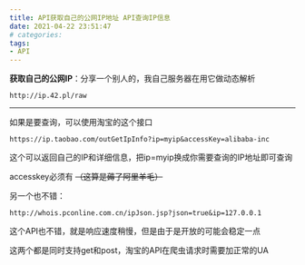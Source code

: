 ```yaml
---
title: API获取自己的公网IP地址 API查询IP信息
date: 2021-04-22 23:51:47
# categories:
tags:
- API
---
```


**获取自己的公网IP**：分享一个别人的，我自己服务器在用它做动态解析
```
http://ip.42.pl/raw
```

---

如果是要查询，可以使用淘宝的这个接口
```
https://ip.taobao.com/outGetIpInfo?ip=myip&accessKey=alibaba-inc
```
这个可以返回自己的IP和详细信息，把ip=myip换成你需要查询的IP地址即可查询

accesskey必须有 ~~（这算是薅了阿里羊毛）~~ 

另一个也不错：

```
http://whois.pconline.com.cn/ipJson.jsp?json=true&ip=127.0.0.1
```

这个API也不错，就是响应速度稍慢，但是由于是开放的可能会稳定一点

这两个都是同时支持get和post，淘宝的API在爬虫请求时需要加正常的UA
